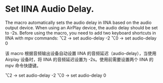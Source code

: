 # Set IINA Audio Delay.

The macro automatically sets the audio delay in IINA based on the audio output device. When using an AirPlay device, the audio delay should be set to -2s. Before using the macro, you need to add two keyboard shortcuts in IINA with mpv commands:
⌥2 → set audio-delay -2
⌥0 → set audio-delay 0

该 macro 根据音频输出设备自动设置 IINA 的音频延迟（audio-delay），当使用 Airplay 设备时，将 IINA 的音频延迟设置为 -2s。使用前需要设置两个 IINA 的 mpv 命令快捷键。

⌥2 → set audio-delay -2
⌥0 → set audio-delay 0
